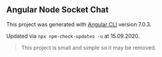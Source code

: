## Angular Node Socket Chat

This project was generated with [Angular CLI](https://github.com/angular/angular-cli) version 7.0.3.

Updated via `npx npm-check-updates -u` at 15.09.2020.

> This project is small and simple so it may be removed.